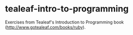 tealeaf-intro-to-programming
============================

Exercises from Tealeaf's Introduction to Programming book (http://www.gotealeaf.com/books/ruby).
